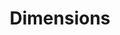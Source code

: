 ---
bigquery: https://console.cloud.google.com/bigquery?p=covid-19-dimensions-ai&page=table&d=data&t=publications
contributors: Digital Science, https://www.digital-science.com/
cost: Free for personal, non-commercial use.
description: Dimensions contains more than 100 million publications, ranging from
  articles published in scholarly journals, books and book chapters, to preprints
  and conference proceedings. All publications are contextualized with linked data
  sets, funding, publications, patents, clinical trials, and policy documents. You
  can also view associated categories, funders, institutions, and researcher profiles.
documentation: https://docs.dimensions.ai/bigquery/index.html
last_edit: 04/06/2022, 14:42:23
location: https://www.dimensions.ai/products/free/
maintained_by: Digital Science, https://www.digital-science.com/
schema_fields:
- address
- name
- repository_name
- funding_amount
- original_title
- original_assignee_countries
- family_count
- created_date
- categories
- date_normal
- acknowledgements
- investigators
- patent_ids
- kind
- funding_aud
- original_assignee
- expiration_year
- parent_id
- relationships
- funder_countries
- acronyms
- mesh_terms
- filing_status
- year
- associated_publication_arxiv_id
- links
- eisbn
- reference_ids
- journal_lists
- current_assignee_countries
- funding_cny
- pages
- priority_date
- interventions
- current_assignee
- publisher
- category_uoa
- wikipedia_url
- funder_org_countries
- family_id
- publication_year
- abstract
- research_org_city_names
- funding_currency
- mesh_headings
- family_members_ids
- date_modified
- foa_number
- ipcr
- assignee_orgs
- funder_orgs
- types
- date_inserted
- external_ids
- funding_details
- start_year
- original_abstract
- date
- citation_string
- inventor_names
- conditions
- research_org_country_names
- pmcid
- type
- date_imported_gbq
- granted_year
- researcher_ids
- end_year
- linkout
- license
- subtitles
- pmid
- authors
- category_rcdc
- labels
- altmetrics
- research_org_state_names
- clinical_trial_ids
- application_number
- legal_status
- associated_publication_pmid
- jurisdiction
- funder_org_cities
- aliases
- issue
- category_icrp_cso
- funder_org_acronyms
- date_online
- associated_publication_doi
- arxiv_id
- funding_jpy
- language
- description
- publication_date
- expiration_date
- id
- resulting_publication_ids
- citations
- status
- repository_url
- journal
- book_series_title
- resulting_publication_doi
- category_hrcs_rac
- funder_org
- proceedings_title
- funding_gbp
- cpc
- title
- cited_by_ids
- grant_number
- current_assignee_orgs
- editors
- metrics
- original_assignee_orgs
- brief_title
- associated_grant_ids
- open_access_categories_v2
- active_years
- organisation_details
- category_icrp_ct
- concepts
- established
- email_address
- funder_org_state_codes
- funding_usd
- source_id
- open_access_categories
- start_date
- end_date
- acronym
- phase
- funding_eur
- embargo_date
- category_bra
- legal_events
- filing_date
- funding_cad
- gender
- date_print
- research_org_state_codes
- granted_date
- registry
- category_hrcs_hc
- funding_chf
- isbn
- category_hra
- conference
- research_org_cities
- research_orgs
- category_for
- associated_publication_id
- priority_year
- book_title
- citations_count
- repository_id
- filing_year
- volume
- category_sdg
- assignee_countries
- publication_ids
- supporting_grant_ids
- research_org_countries
- doi
- funding_nzd
shortname: dimensions
tags:
- scholarly literature
- patents
- funding
- clinical trials
- academic profiles
terms_of_use: 'Use of both the Dimensions COVID-19 dataset and full Dimensions dataset
  are subject to the Dimensions Terms of use: https://www.dimensions.ai/policies-terms-legal '
title: Dimensions
uuid: dcff88bd-fe6b-4fdb-8159-809bf9d7bc1c
---